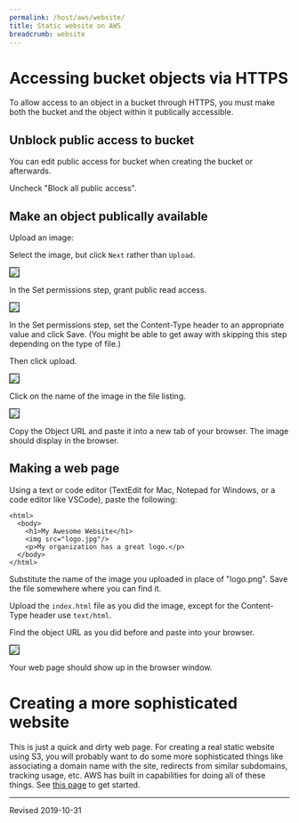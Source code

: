 ```yaml
---
permalink: /host/aws/website/
title: Static website on AWS
breadcrumb: website
---
```


# Accessing bucket objects via HTTPS

To allow access to an object in a bucket through HTTPS, you must make both the bucket and the object within it publically accessible.

## Unblock public access to bucket

You can edit public access for bucket when creating the bucket or afterwards.

Uncheck "Block all public access".

## Make an object publically available

Upload an image:

Select the image, but click `Next` rather than `Upload`.

<img src="../images/grant-access.png" style="border:1px solid black">

In the Set permissions step, grant public read access.

<img src="../images/set-properties.png" style="border:1px solid black">

In the Set permissions step, set the Content-Type header to an appropriate value and click Save. (You might be able to get away with skipping this step depending on the type of file.)

Then click upload.

<img src="../images/image-listing.png" style="border:1px solid black">

Click on the name of the image in the file listing.

<img src="../images/object-url.png" style="border:1px solid black">

Copy the Object URL and paste it into a new tab of your browser.  The image should display in the browser.

## Making a web page

Using a text or code editor (TextEdit for Mac, Notepad for Windows, or a code editor like VSCode), paste the following:

```
<html>
  <body>
    <h1>My Awesome Website</h1>
    <img src="logo.jpg"/>
    <p>My organization has a great logo.</p>
  </body>
</html>
```

Substitute the name of the image you uploaded in place of "logo.png". Save the file somewhere where you can find it.

Upload the `index.html` file as you did the image, except for the Content-Type header use `text/html`.

Find the object URL as you did before and paste into your browser.

<img src="../images/web-page.png" style="border:1px solid black">

Your web page should show up in the browser window.

# Creating a more sophisticated website

This is just a quick and dirty web page.  For creating a real static website using S3, you will probably want to do some more sophisticated things like associating a domain name with the site, redirects from similar subdomains, tracking usage, etc.  AWS has built in capabilities for doing all of these things.  See [this page](https://docs.aws.amazon.com/AmazonS3/latest/dev/WebsiteHosting.html) to get started.

----
Revised 2019-10-31
